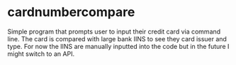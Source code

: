 # cardnumbercompare
Simple program that prompts user to input their credit card via command line. The card is compared with large bank IINS to see they card issuer and type. For now the IINS are manually inputted into the code but in the future I might switch to an API.
